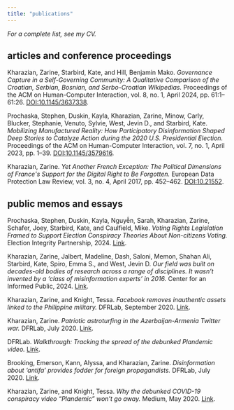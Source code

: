 ```yaml
---
title: "publications"
---
```


*For a complete list, see my CV.* 

## articles and conference proceedings 
Kharazian, Zarine, Starbird, Kate, and Hill, Benjamin Mako. *Governance Capture in a Self-Governing Community: A Qualitative Comparison of the Croatian, Serbian, Bosnian, and Serbo-Croatian Wikipedias.* Proceedings of the ACM on Human-Computer Interaction, vol. 8, no. 1, April 2024, pp. 61:1–61:26. [DOI:10.1145/3637338](https://dl.acm.org/doi/10.1145/3637338).

Prochaska, Stephen, Duskin, Kayla, Kharazian, Zarine, Minow, Carly, Blucker, Stephanie, Venuto, Sylvie, West, Jevin D., and Starbird, Kate. *Mobilizing Manufactured Reality: How Participatory Disinformation Shaped Deep Stories to Catalyze Action during the 2020 U.S. Presidential Election.* Proceedings of the ACM on Human-Computer Interaction, vol. 7, no. 1, April 2023, pp. 1–39. [DOI:10.1145/3579616](https://dl.acm.org/doi/abs/10.1145/3579616).

Kharazian, Zarine. *Yet Another French Exception: The Political Dimensions of France's Support for the Digital Right to Be Forgotten.* European Data Protection Law Review, vol. 3, no. 4, April 2017, pp. 452–462. [DOI:10.21552](https://doi.org/10.21552/edpl/2017/4/7).


## public memos and essays 

Prochaska, Stephen, Duskin, Kayla, Nguyễn, Sarah, Kharazian, Zarine, Schafer, Joey, Starbird, Kate, and Caulfield, Mike. *Voting Rights Legislation Framed to Support Election Conspiracy Theories About Non-citizens Voting.* Election Integrity Partnership, 2024. [Link](https://www.eipartnership.net/blog/non-citizen-voting-conspiracy-theory).

Kharazian, Zarine, Jalbert, Madeline, Dash, Saloni, Memon, Shahan Ali, Starbird, Kate, Spiro, Emma S., and West, Jevin D. *Our field was built on decades-old bodies of research across a range of disciplines. It wasn’t invented by a ‘class of misinformation experts’ in 2016.* Center for an Informed Public, 2024. [Link](https://www.cip.uw.edu/2024/01/24/misinformation-field-research/).

Kharazian, Zarine, and Knight, Tessa. *Facebook removes inauthentic assets linked to the Philippine military.* DFRLab, September 2020. [Link](https://dfrlab.org/2020/09/22/facebook-removes-inauthentic-assets-linked-to-the-philippine-military/).

Kharazian, Zarine. *Patriotic astroturfing in the Azerbaijan-Armenia Twitter war.* DFRLab, July 2020. [Link](https://dfrlab.org/2020/07/21/patriotic-astroturfing-in-the-azerbaijan-armenia-twitter-war/).

DFRLab. *Walkthrough: Tracking the spread of the debunked Plandemic video.* [Link](https://dfrlab.github.io/Plandemic/).

Brooking, Emerson, Kann, Alyssa, and Kharazian, Zarine. *Disinformation about ‘antifa’ provides fodder for foreign propagandists.* DFRLab, July 2020. [Link](https://dfrlab.org/2020/07/17/disinformation-about-antifa-provides-fodder-for-foreign-propagandists/).

Kharazian, Zarine, and Knight, Tessa. *Why the debunked COVID-19 conspiracy video “Plandemic” won’t go away.* Medium, May 2020. [Link](https://medium.com/dfrlab/why-the-debunked-covid-19-conspiracy-video-plandemic-wont-go-away-c9dd36c2037c).